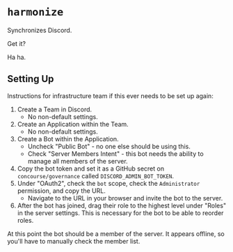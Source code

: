 # `harmonize`

Synchronizes Discord.

Get it?

Ha ha.

## Setting Up

Instructions for infrastructure team if this ever needs to be set up again:

1. Create a Team in Discord.
    * No non-default settings.
1. Create an Application within the Team.
    * No non-default settings.
1. Create a Bot within the Application.
    * Uncheck "Public Bot" - no one else should be using this.
    * Check "Server Members Intent" - this bot needs the ability to manage all
      members of the server.
1. Copy the bot token and set it as a GitHub secret on `concourse/governance`
   called `DISCORD_ADMIN_BOT_TOKEN`.
1. Under "OAuth2", check the `bot` scope, check the `Administrator` permission,
   and copy the URL.
    * Navigate to the URL in your browser and invite the bot to the server.
1. After the bot has joined, drag their role to the highest level under "Roles"
   in the server settings. This is necessary for the bot to be able to reorder
   roles.

At this point the bot should be a member of the server. It appears offline, so
you'll have to manually check the member list.
